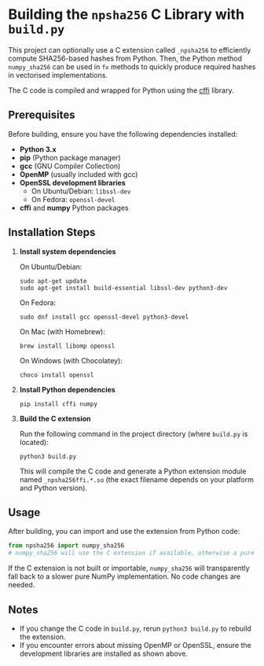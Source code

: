 # Building the `npsha256` C Library with `build.py`

This project can optionally use a C extension called `_npsha256` to efficiently compute SHA256-based hashes from Python. Then, the Python method `numpy_sha256` can be used in `fx` methods to quickly produce required hashes in vectorised implementations. 

The C code is compiled and wrapped for Python using the [cffi](https://cffi.readthedocs.io/en/latest/) library.

## Prerequisites

Before building, ensure you have the following dependencies installed:

- **Python 3.x**
- **pip** (Python package manager)
- **gcc** (GNU Compiler Collection)
- **OpenMP** (usually included with gcc)
- **OpenSSL development libraries**
  - On Ubuntu/Debian: `libssl-dev`
  - On Fedora: `openssl-devel`
- **cffi** and **numpy** Python packages

## Installation Steps

1. **Install system dependencies**

   On Ubuntu/Debian:  
   ```
   sudo apt-get update
   sudo apt-get install build-essential libssl-dev python3-dev
   ```

   On Fedora:  
   ```
   sudo dnf install gcc openssl-devel python3-devel
   ```

   On Mac (with Homebrew):
   ```
   brew install libomp openssl
   ```
   
   On Windows (with Chocolatey):
   ```
   choco install openssl
   ```

2. **Install Python dependencies**

   ```
   pip install cffi numpy
   ```

3. **Build the C extension**

   Run the following command in the project directory (where `build.py` is located):

   ```
   python3 build.py
   ```

   This will compile the C code and generate a Python extension module named `_npsha256ffi.*.so` (the exact filename depends on your platform and Python version).

## Usage

After building, you can import and use the extension from Python code:

```python
from npsha256 import numpy_sha256
# numpy_sha256 will use the C extension if available, otherwise a pure Python fallback.
```

If the C extension is not built or importable, `numpy_sha256` will transparently fall back to a slower pure NumPy implementation. No code changes are needed.

## Notes

- If you change the C code in `build.py`, rerun `python3 build.py` to rebuild the extension.
- If you encounter errors about missing OpenMP or OpenSSL, ensure the development libraries are installed as shown above.
